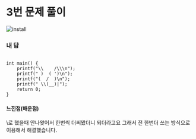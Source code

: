 # 3번 문제 풀이
![install](https://user-images.githubusercontent.com/81015704/118218758-0e7ab300-b4b3-11eb-85a8-ef7052e52fb4.png)

### 내 답
<pre><code>
int main() {
    printf("\\    /\\\n");
    printf(" )  ( ')\n");
    printf("(  /  )\n");
    printf(" \\(__)|");
    return 0;
}
</code></pre>


#### 느낀점(배운점)
\로 했을때 안나왓어서 한번씩 더써봤더니 되더라고요 그래서 전 한번더 쓰는 방식으로 이용해서 해결했습니다.
